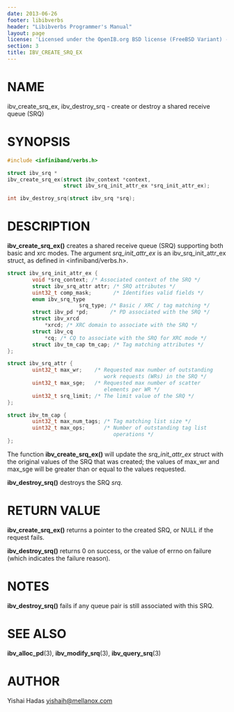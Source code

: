 ```yaml
---
date: 2013-06-26
footer: libibverbs
header: "Libibverbs Programmer's Manual"
layout: page
license: 'Licensed under the OpenIB.org BSD license (FreeBSD Variant) - See COPYING.md'
section: 3
title: IBV_CREATE_SRQ_EX
---
```


# NAME

ibv_create_srq_ex, ibv_destroy_srq - create or destroy a shared receive queue
(SRQ)

# SYNOPSIS

```c
#include <infiniband/verbs.h>

struct ibv_srq *
ibv_create_srq_ex(struct ibv_context *context,
                  struct ibv_srq_init_attr_ex *srq_init_attr_ex);

int ibv_destroy_srq(struct ibv_srq *srq);
```

# DESCRIPTION

**ibv_create_srq_ex()** creates a shared receive queue (SRQ) supporting both
basic and xrc modes. The argument *srq_init_attr_ex* is an
ibv_srq_init_attr_ex struct, as defined in <infiniband/verbs.h>.


```c
struct ibv_srq_init_attr_ex {
        void *srq_context; /* Associated context of the SRQ */
        struct ibv_srq_attr attr; /* SRQ attributes */
        uint32_t comp_mask;       /* Identifies valid fields */
        enum ibv_srq_type
                       srq_type; /* Basic / XRC / tag matching */
        struct ibv_pd *pd;       /* PD associated with the SRQ */
        struct ibv_xrcd
            *xrcd; /* XRC domain to associate with the SRQ */
        struct ibv_cq
            *cq; /* CQ to associate with the SRQ for XRC mode */
        struct ibv_tm_cap tm_cap; /* Tag matching attributes */
};

struct ibv_srq_attr {
        uint32_t max_wr;    /* Requested max number of outstanding
                               work requests (WRs) in the SRQ */
        uint32_t max_sge;   /* Requested max number of scatter
                               elements per WR */
        uint32_t srq_limit; /* The limit value of the SRQ */
};

struct ibv_tm_cap {
        uint32_t max_num_tags; /* Tag matching list size */
        uint32_t max_ops;      /* Number of outstanding tag list
                                  operations */
};
```


The function **ibv_create_srq_ex()** will update the *srq_init_attr_ex* struct
with the original values of the SRQ that was created; the values of max_wr and
max_sge will be greater than or equal to the values requested.

**ibv_destroy_srq()** destroys the SRQ *srq*.

# RETURN VALUE

**ibv_create_srq_ex()** returns a pointer to the created SRQ, or NULL if the
request fails.

**ibv_destroy_srq()** returns 0 on success, or the value of errno on failure
(which indicates the failure reason).

# NOTES

**ibv_destroy_srq()** fails if any queue pair is still associated with this
SRQ.

# SEE ALSO

**ibv_alloc_pd**(3),
**ibv_modify_srq**(3),
**ibv_query_srq**(3)

# AUTHOR

Yishai Hadas <yishaih@mellanox.com>
